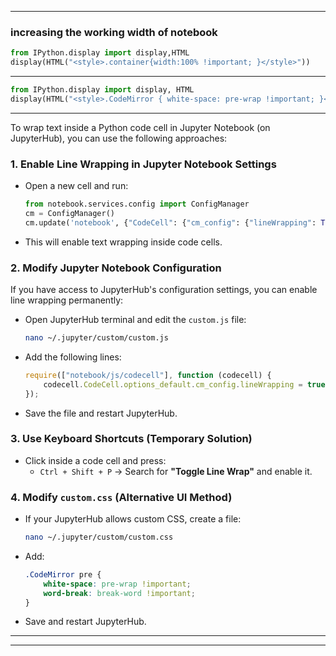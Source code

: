 
---
### increasing the working width of notebook

```python
from IPython.display import display,HTML
display(HTML("<style>.container{width:100% !important; }</style>"))

```

---

```python
from IPython.display import display, HTML
display(HTML("<style>.CodeMirror { white-space: pre-wrap !important; }</style>"))
```
---

To wrap text inside a Python code cell in Jupyter Notebook (on JupyterHub), you can use the following approaches:

### 1. **Enable Line Wrapping in Jupyter Notebook Settings**
   - Open a new cell and run:
     ```python
     from notebook.services.config import ConfigManager
     cm = ConfigManager()
     cm.update('notebook', {"CodeCell": {"cm_config": {"lineWrapping": True}}})
     ```
   - This will enable text wrapping inside code cells.

### 2. **Modify Jupyter Notebook Configuration**
   If you have access to JupyterHub's configuration settings, you can enable line wrapping permanently:
   - Open JupyterHub terminal and edit the `custom.js` file:
     ```bash
     nano ~/.jupyter/custom/custom.js
     ```
   - Add the following lines:
     ```js
     require(["notebook/js/codecell"], function (codecell) {
         codecell.CodeCell.options_default.cm_config.lineWrapping = true;
     });
     ```
   - Save the file and restart JupyterHub.

### 3. **Use Keyboard Shortcuts (Temporary Solution)**
   - Click inside a code cell and press:
     - `Ctrl + Shift + P` → Search for **"Toggle Line Wrap"** and enable it.

### 4. **Modify `custom.css` (Alternative UI Method)**
   - If your JupyterHub allows custom CSS, create a file:
     ```bash
     nano ~/.jupyter/custom/custom.css
     ```
   - Add:
     ```css
     .CodeMirror pre {
         white-space: pre-wrap !important;
         word-break: break-word !important;
     }
     ```
   - Save and restart JupyterHub.

---



---






